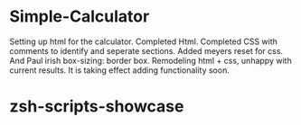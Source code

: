 # Simple-Calculator
Setting up html for the calculator.
Completed Html.
Completed CSS with comments to identify and seperate sections.
Added meyers reset for css.
And Paul irish box-sizing: border box.
Remodeling html + css, unhappy with current results.
It is taking effect adding functionality soon.
# zsh-scripts-showcase
